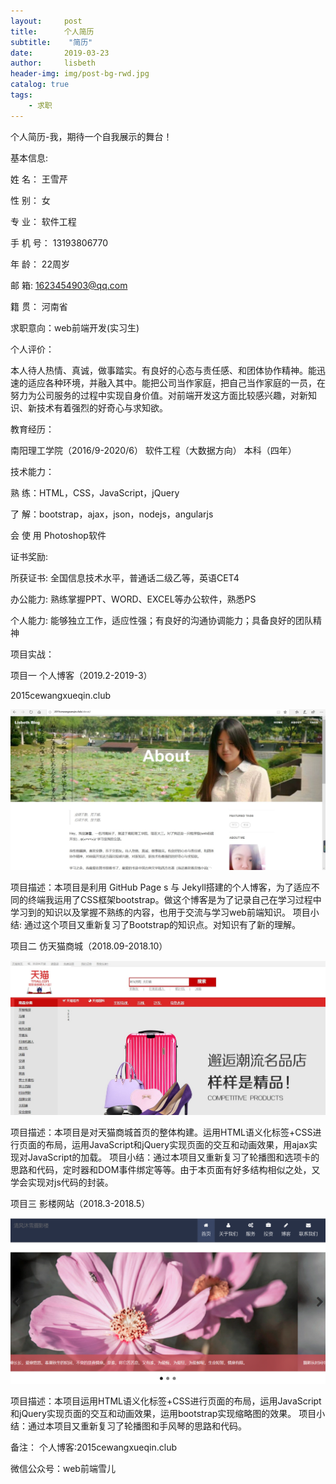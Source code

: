 ```yaml
---
layout:     post
title:      个人简历
subtitle:    "简历"
date:       2019-03-23
author:     lisbeth
header-img: img/post-bg-rwd.jpg
catalog: true
tags:
    - 求职
---
```

 个人简历-我，期待一个自我展示的舞台！ 
 
基本信息:

姓    名：	王雪芹 

性    别： 女

专    业： 软件工程 

手 机 号： 13193806770

年    龄：	22周岁   

邮   箱: 1623454903@qq.com

籍    贯：	河南省    

求职意向：web前端开发(实习生)

个人评价：

本人待人热情、真诚，做事踏实。有良好的心态与责任感、和团体协作精神。能迅速的适应各种环境，并融入其中。能把公司当作家庭，把自己当作家庭的一员，在努力为公司服务的过程中实现自身价值。对前端开发这方面比较感兴趣，对新知识、新技术有着强烈的好奇心与求知欲。

教育经历：

南阳理工学院（2016/9-2020/6）         软件工程（大数据方向）                  本科（四年）

技术能力：

熟    练：HTML，CSS，JavaScript，jQuery

了    解：bootstrap，ajax，json，nodejs，angularjs

会 使 用 Photoshop软件

证书奖励:

所获证书:    全国信息技术水平，普通话二级乙等，英语CET4

办公能力:    熟练掌握PPT、WORD、EXCEL等办公软件，熟悉PS

个人能力:    能够独立工作，适应性强；有良好的沟通协调能力；具备良好的团队精神

项目实战：

项目一  个人博客（2019.2-2019-3）

2015cewangxueqin.club

![博客](https://github.com/lisbeth0720/lisbeth0720.github.io/blob/master/img/blog.jpg)

项目描述：本项目是利用 GitHub Page s 与 Jekyll搭建的个人博客，为了适应不同的终端我运用了CSS框架bootstrap。做这个博客是为了记录自己在学习过程中学习到的知识以及掌握不熟练的内容，也用于交流与学习web前端知识。
项目小结: 通过这个项目又重新复习了Bootstrap的知识点。对知识有了新的理解。

项目二  仿天猫商城（2018.09-2018.10）

![天猫](https://github.com/lisbeth0720/lisbeth0720.github.io/blob/master/img/tianmao.jpg)

项目描述：本项目是对天猫商城首页的整体构建。运用HTML语义化标签+CSS进行页面的布局，运用JavaScript和jQuery实现页面的交互和动画效果，用ajax实现对JavaScript的加载。
项目小结：通过本项目又重新复习了轮播图和选项卡的思路和代码，定时器和DOM事件绑定等等。由于本页面有好多结构相似之处，又学会实现对js代码的封装。

项目三  影楼网站（2018.3-2018.5）

![影楼](https://github.com/lisbeth0720/lisbeth0720.github.io/blob/master/img/yinglou.png)

项目描述：本项目运用HTML语义化标签+CSS进行页面的布局，运用JavaScript和jQuery实现页面的交互和动画效果，运用bootstrap实现缩略图的效果。
项目小结：通过本项目又重新复习了轮播图和手风琴的思路和代码。

备注：
个人博客:2015cewangxueqin.club

微信公众号：web前端雪儿









